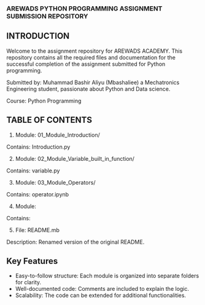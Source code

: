 ### AREWADS PYTHON PROGRAMMING ASSIGNMENT SUBMISSION REPOSITORY


## INTRODUCTION
Welcome to the assignment repository for AREWADS ACADEMY. This repository contains all the required files and documentation for the successful completion of the assignment submitted for Python programming.

Submitted by: Muhammad Bashir Aliyu (Mbashaliee) a Mechatronics Engineering student, passionate about Python and Data science.

Course: Python Programming


## TABLE OF CONTENTS
1. Module: 01_Module_Introduction/

Contains: Introduction.py

2. Module: 02_Module_Variable_built_in_function/ 

  Contains: variable.py

3. Module: 03_Module_Operators/

  Contains: operator.ipynb

4. Module: 

  Contains: 

5. File: README.mb

Description: Renamed version of the original README.


## Key Features

- Easy-to-follow structure: Each module is organized into separate folders for clarity.
- Well-documented code: Comments are included to explain the logic.
- Scalability: The code can be extended for additional functionalities.
